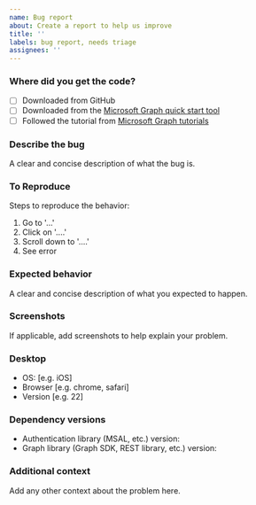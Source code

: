 ```yaml
---
name: Bug report
about: Create a report to help us improve
title: ''
labels: bug report, needs triage
assignees: ''
---
```


### Where did you get the code?

- [ ] Downloaded from GitHub
- [ ] Downloaded from the [Microsoft Graph quick start tool](https://developer.microsoft.com/graph/quick-start)
- [ ] Followed the tutorial from [Microsoft Graph tutorials](https://learn.microsoft.com/graph/tutorials)

### Describe the bug

A clear and concise description of what the bug is.

### To Reproduce

Steps to reproduce the behavior:

1. Go to '...'
1. Click on '....'
1. Scroll down to '....'
1. See error

### Expected behavior

A clear and concise description of what you expected to happen.

### Screenshots

If applicable, add screenshots to help explain your problem.

### Desktop

- OS: [e.g. iOS]
- Browser [e.g. chrome, safari]
- Version [e.g. 22]

### Dependency versions

- Authentication library (MSAL, etc.) version:
- Graph library (Graph SDK, REST library, etc.) version:

### Additional context

Add any other context about the problem here.
